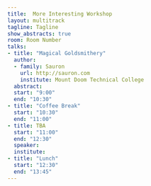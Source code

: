 ```yaml
---
title:  More Interesting Workshop
layout: multitrack
tagline: Tagline
show_abstracts: true
room: Room Number
talks:
- title: "Magical Goldsmithery"
  author:
  - family: Sauron
    url: http://sauron.com
    institute: Mount Doom Technical College
  abstract: 
  start: "9:00"
  end: "10:30"
- title: "Coffee Break"
  start: "10:30"
  end: "11:00"
- title: TBA
  start: "11:00"
  end: "12:30"
  speaker: 
  institute: 
- title: "Lunch"
  start: "12:30"
  end: "13:45"
---
```



